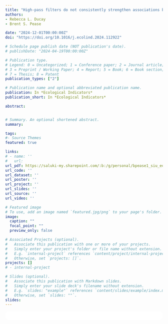 ```yaml
---
title: "High-pass filters do not consistently strengthen associations between acoustic indices and avian species richness"
authors:
- Rebecca L. Ducay
- Brent S. Pease  

date: "2024-12-01T00:00:00Z"
doi: "https://doi.org/10.1016/j.ecolind.2024.112922"

# Schedule page publish date (NOT publication's date).
# publishDate: "2024-04-19T00:00:00Z"

# Publication type.
# Legend: 0 = Uncategorized; 1 = Conference paper; 2 = Journal article;
# 3 = Preprint / Working Paper; 4 = Report; 5 = Book; 6 = Book section;
# 7 = Thesis; 8 = Patent
publication_types: ["2"]

# Publication name and optional abbreviated publication name.
publication: In *Ecological Indicators*
publication_short: In *Ecological Indicators*

abstract: 


# Summary. An optional shortened abstract.
summary:

tags:
#- Source Themes
featured: true

links:
# - name: ''
#   url: 
url_pdf: https://saluki-my.sharepoint.com/:b:/g/personal/bpease1_siu_edu/EQ1FgeINt29Hpa6zXxFOFMUBf9FRlg_c6UXwqnyFWv8YCg?e=JOiGVN
url_code: ''
url_dataset: ''
url_poster: ''
url_project: ''
url_slides: ''
url_source: ''
url_video: ''

# Featured image
# To use, add an image named `featured.jpg/png` to your page's folder. 
image:
  caption: ""
  focal_point: ""
  preview_only: false

# Associated Projects (optional).
#   Associate this publication with one or more of your projects.
#   Simply enter your project's folder or file name without extension.
#   E.g. `internal-project` references `content/project/internal-project/index.md`.
#   Otherwise, set `projects: []`.
projects: []
# - internal-project

# Slides (optional).
#   Associate this publication with Markdown slides.
#   Simply enter your slide deck's filename without extension.
#   E.g. `slides: "example"` references `content/slides/example/index.md`.
#   Otherwise, set `slides: ""`.
slides:
---
```


<html>
  <style>
    section {
        background: white;
        color: black;
        border-radius: 1em;
        padding: 1em;
        left: 50% }
    #inner {
        display: inline-block;
        display: flex;
        align-items: center;
        justify-content: center }
  </style>
  <section>
    <div id="inner">
      <script type='text/javascript' src='https://d1bxh8uas1mnw7.cloudfront.net/assets/embed.js'></script>
        <span style="float:left"; 
          class="__dimensions_badge_embed__" 
          data-doi="10.1016/j.ecolind.2024.112922" 
          data-hide-zero-citations="true" 
          data-legend="always">
        </span>
      <script async src="https://badge.dimensions.ai/badge.js" charset="utf-8"></script>
        <div  style="float:right"; 
          data-link-target="_blank" 
          data-badge-details="right" 
          data-badge-type="medium-donut"
          data-doi="10.1016/j.ecolind.2024.112922"   
          data-condensed="true" 
          data-hide-no-mentions="true" 
          class="altmetric-embed">
        </div>
    </div>
    <div id="inner">
    <span class="__dimensions_badge_embed__" data-doi="10.1016/j.ecolind.2024.112922"></span>
    <script async src="https://badge.dimensions.ai/badge.js" charset="utf-8"></script>
    </div>
  </section>